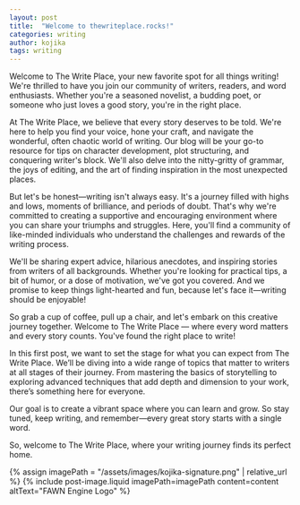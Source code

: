 ```yaml
---
layout: post
title:  "Welcome to thewriteplace.rocks!"
categories: writing
author: kojika
tags: writing
---
```




Welcome to The Write Place, your new favorite spot for all things writing! We're thrilled to have you join our community 
of writers, readers, and word enthusiasts. Whether you're a seasoned novelist, a budding poet, or someone who just loves
a good story, you're in the right place.

At The Write Place, we believe that every story deserves to be told. We're here to help you find your voice, hone your 
craft, and navigate the wonderful, often chaotic world of writing. Our blog will be your go-to resource for tips on 
character development, plot structuring, and conquering writer's block. We'll also delve into the nitty-gritty of 
grammar, the joys of editing, and the art of finding inspiration in the most unexpected places.

But let's be honest—writing isn't always easy. It's a journey filled with highs and lows, moments of brilliance, and 
periods of doubt. That's why we're committed to creating a supportive and encouraging environment where you can share 
your triumphs and struggles. Here, you'll find a community of like-minded individuals who understand the challenges and 
rewards of the writing process.

We'll be sharing expert advice, hilarious anecdotes, and inspiring stories from writers of all backgrounds. Whether 
you're looking for practical tips, a bit of humor, or a dose of motivation, we've got you covered. And we promise to 
keep things light-hearted and fun, because let's face it—writing should be enjoyable!

So grab a cup of coffee, pull up a chair, and let's embark on this creative journey together. Welcome to The Write 
Place — where every word matters and every story counts. You've found the right place to write!

In this first post, we want to set the stage for what you can expect from The Write Place. We’ll be diving into a wide 
range of topics that matter to writers at all stages of their journey. From mastering the basics of storytelling to 
exploring advanced techniques that add depth and dimension to your work, there’s something here for everyone. 

Our goal is to create a vibrant space where you can learn and grow. So stay tuned, keep writing, 
and remember—every great story starts with a single word. 

So, welcome to The Write Place, where your writing journey finds its perfect home.




{% assign imagePath = "/assets/images/kojika-signature.png" | relative_url %}
{% include post-image.liquid imagePath=imagePath content=content altText="FAWN Engine Logo" %}

